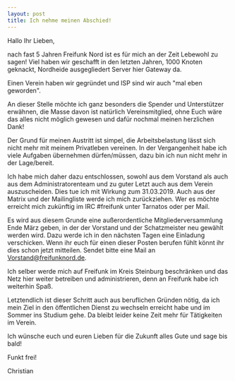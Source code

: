 ```yaml
---
layout: post
title: Ich nehme meinen Abschied!
---
```


Hallo Ihr Lieben,

nach fast 5 Jahren Freifunk Nord ist es für mich an der Zeit Lebewohl zu
sagen! Viel haben wir geschafft in den letzten Jahren, 1000 Knoten
geknackt, Nordheide ausgegliedert Server hier Gateway da.

Einen Verein haben wir gegründet und ISP sind wir auch "mal eben geworden".

An dieser Stelle möchte ich ganz besonders die Spender und Unterstützer
erwähnen, die Masse davon ist natürlich Vereinsmitglied, ohne Euch wäre
das alles nicht möglich gewesen und dafür nochmal meinen herzlichen Dank!

Der Grund für meinen Austritt ist simpel, die Arbeitsbelastung lässt
sich nicht mehr mit meinem Privatleben vereinen. In der Vergangenheit
habe ich viele Aufgaben übernehmen dürfen/müssen, dazu bin ich nun nicht
mehr in der Lage/bereit.

Ich habe mich daher dazu entschlossen, sowohl aus dem Vorstand als auch
aus dem Administratorenteam und zu guter Letzt auch aus dem Verein
auszuscheiden. Dies tue ich mit Wirkung zum 31.03.2019. Auch aus der
Matrix und der Mailingliste werde ich mich zurückziehen. Wer es möchte
erreicht mich zukünftig im IRC #freifunk unter Tarnatos oder per Mail.

Es wird aus diesem Grunde eine außerordentliche Mitgliederversammlung
Ende März geben, in der der Vorstand und der Schatzmeister neu gewählt
werden wird. Dazu werde ich in den nächsten Tagen eine Einladung
verschicken. Wenn ihr euch für einen dieser Posten berufen fühlt könnt
ihr dies schon jetzt mitteilen. Sendet bitte eine Mail an
Vorstand@freifunknord.de.

Ich selber werde mich auf Freifunk im Kreis Steinburg beschränken und
das Netz hier weiter betreiben und administrieren, denn an Freifunk habe
ich weiterhin Spaß.

Letztendlich ist dieser Schritt auch aus beruflichen Gründen nötig, da
ich mein Ziel in den öffentlichen Dienst zu wechseln erreicht habe und
im Sommer ins Studium gehe. Da bleibt leider keine Zeit mehr für
Tätigkeiten im Verein.


Ich wünsche euch und euren Lieben für die Zukunft alles Gute und sage
bis bald!

Funkt frei!

Christian
